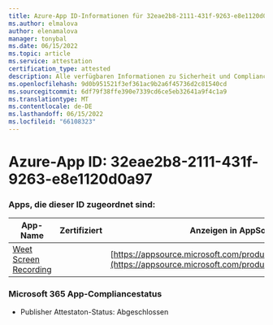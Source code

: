 ```yaml
---
title: Azure-App ID-Informationen für 32eae2b8-2111-431f-9263-e8e1120d0a97
ms.author: elmalova
author: elenamalova
manager: tonybal
ms.date: 06/15/2022
ms.topic: article
ms.service: attestation
certification_type: attested
description: Alle verfügbaren Informationen zu Sicherheit und Compliance für 32eae2b8-2111-431f-9263-e8e1120d0a97.
ms.openlocfilehash: 9d0b951521f3ef361ac9b2a6f45736d2c81540cd
ms.sourcegitcommit: 6df79f38ffe390e7339cd6ce5eb32641a9f4c1a9
ms.translationtype: MT
ms.contentlocale: de-DE
ms.lasthandoff: 06/15/2022
ms.locfileid: "66108323"
---
```

# <a name="azure-app-id-32eae2b8-2111-431f-9263-e8e1120d0a97"></a>Azure-App ID: 32eae2b8-2111-431f-9263-e8e1120d0a97


### <a name="apps-associated-with-this-id"></a>Apps, die dieser ID zugeordnet sind:
| **App-Name** | **Zertifiziert** | **Anzeigen in AppSource** |
|--------------|---------------|-----------------------|
| [Weet Screen Recording](../forward/WA200003284.md) |  | [https://appsource.microsoft.com/product/office/WA200003284](https://appsource.microsoft.com/product/office/WA200003284) |

### <a name="microsoft-365-app-compliance-status"></a>Microsoft 365 App-Compliancestatus
- Publisher Attestaton-Status: Abgeschlossen
